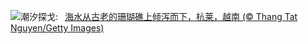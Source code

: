 ![](https://www.bing.com/th?id=OHR.HangRaiVietnam_ZH-CN1601428109_UHD.jpg&w=1000)潮汐探戈:&nbsp;&ensp;[海水从古老的珊瑚礁上倾泻而下，杭莱，越南 (© Thang Tat Nguyen/Getty Images)](https://www.bing.com/th?id=OHR.HangRaiVietnam_ZH-CN1601428109_UHD.jpg)
<br><br/>

